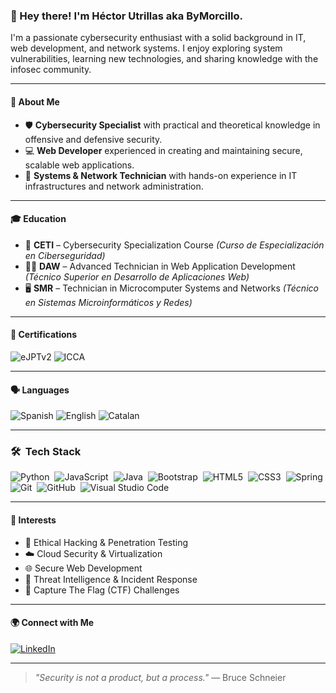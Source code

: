 ### 👋 Hey there! I'm Héctor Utrillas aka ByMorcillo.

I'm a passionate cybersecurity enthusiast with a solid background in IT, web development, and network systems. I enjoy exploring system vulnerabilities, learning new technologies, and sharing knowledge with the infosec community.

---

#### 🧠 About Me

- 🛡️ **Cybersecurity Specialist** with practical and theoretical knowledge in offensive and defensive security.
- 💻 **Web Developer** experienced in creating and maintaining secure, scalable web applications.
- 🧰 **Systems & Network Technician** with hands-on experience in IT infrastructures and network administration.

---

#### 🎓 Education

- 📘 **CETI** – Cybersecurity Specialization Course *(Curso de Especialización en Ciberseguridad)*
- 🧑‍💻 **DAW** – Advanced Technician in Web Application Development *(Técnico Superior en Desarrollo de Aplicaciones Web)*
- 🖥️ **SMR** – Technician in Microcomputer Systems and Networks *(Técnico en Sistemas Microinformáticos y Redes)*

---

#### 📜 Certifications

![eJPTv2](https://img.shields.io/badge/eJPTv2-Junior%20Penetration%20Tester-red?logo=hackthebox&style=flat-square)
![ICCA](https://img.shields.io/badge/ICCA-INE%20Cloud%20Associate-blue?logo=cloud&style=flat-square)

---

#### 🗣️ Languages

![Spanish](https://img.shields.io/badge/Spanish-Native-yellow?style=flat-square)
![English](https://img.shields.io/badge/English-Professional-blue?style=flat-square)
![Catalan](https://img.shields.io/badge/Catalan-Native-orange?style=flat-square)

---

### 🛠 &nbsp;Tech Stack

![Python](https://img.shields.io/badge/python-3670A0?style=for-the-badge&logo=python&logoColor=ffdd54)&nbsp;
![JavaScript](https://img.shields.io/badge/javascript-%23323330.svg?style=for-the-badge&logo=javascript&logoColor=%23F7DF1E)&nbsp;
![Java](https://img.shields.io/badge/java-%23ED8B00.svg?style=for-the-badge&logo=java&logoColor=white)&nbsp;
![Bootstrap](https://img.shields.io/badge/bootstrap-%23563D7C.svg?style=for-the-badge&logo=bootstrap&logoColor=white)&nbsp;
![HTML5](https://img.shields.io/badge/html5-%23E34F26.svg?style=for-the-badge&logo=html5&logoColor=white)&nbsp;
![CSS3](https://img.shields.io/badge/css3-%231572B6.svg?style=for-the-badge&logo=css3&logoColor=white)&nbsp;
![Spring](https://img.shields.io/badge/spring-%236DB33F.svg?style=for-the-badge&logo=spring&logoColor=white)&nbsp;
![Git](https://img.shields.io/badge/git-%23F05033.svg?style=for-the-badge&logo=git&logoColor=white)&nbsp;
![GitHub](https://img.shields.io/badge/github-%23121011.svg?style=for-the-badge&logo=github&logoColor=white)&nbsp;
![Visual Studio Code](https://img.shields.io/badge/Visual%20Studio%20Code-0078d7.svg?style=for-the-badge&logo=visual-studio-code&logoColor=white)&nbsp;

---

#### 🧩 Interests

- 🔐 Ethical Hacking & Penetration Testing  
- ☁️ Cloud Security & Virtualization  
- 🌐 Secure Web Development  
- 🧠 Threat Intelligence & Incident Response  
- 🎯 Capture The Flag (CTF) Challenges  

---

#### 🌍 Connect with Me

[![LinkedIn](https://img.shields.io/badge/LinkedIn-Connect-blue?logo=linkedin&style=for-the-badge)](https://www.linkedin.com/in/h%C3%A9ctor-utrillas-escapa-abb825269/)

---

> *"Security is not a product, but a process."* — Bruce Schneier
